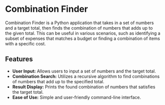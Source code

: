 # Combination Finder

Combination Finder is a Python application that takes in a set of numbers and a target total, then finds the combination of numbers that adds up to the given total. This can be useful in various scenarios, such as identifying a subset of expenses that matches a budget or finding a combination of items with a specific cost.

## Features

- **User Input:** Allows users to input a set of numbers and the target total.
- **Combination Search:** Utilizes a recursive algorithm to find combinations of numbers that add up to the specified total.
- **Result Display:** Prints the found combination of numbers that satisfies the target total.
- **Ease of Use:** Simple and user-friendly command-line interface.
